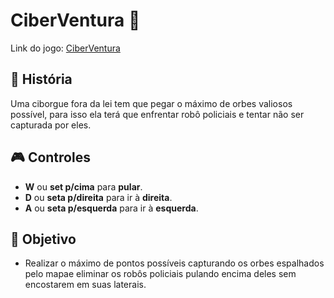 # CiberVentura 👾

Link do jogo: [CiberVentura](https://messias-olivindo.github.io/CiberVentura/)


## 📖 História
Uma ciborgue fora da lei tem que pegar o máximo de orbes valiosos possível, para isso ela terá que enfrentar robô policiais e tentar não ser capturada por eles.

## 🎮 Controles 
- **W** ou **set p/cima** para **pular**.
- **D** ou **seta p/direita** para ir à **direita**.
- **A** ou **seta p/esquerda** para ir à **esquerda**.

## 🎯 Objetivo
- Realizar o máximo de pontos possíveis capturando os orbes espalhados pelo mapae eliminar os robôs policiais pulando encima deles sem encostarem em suas laterais.